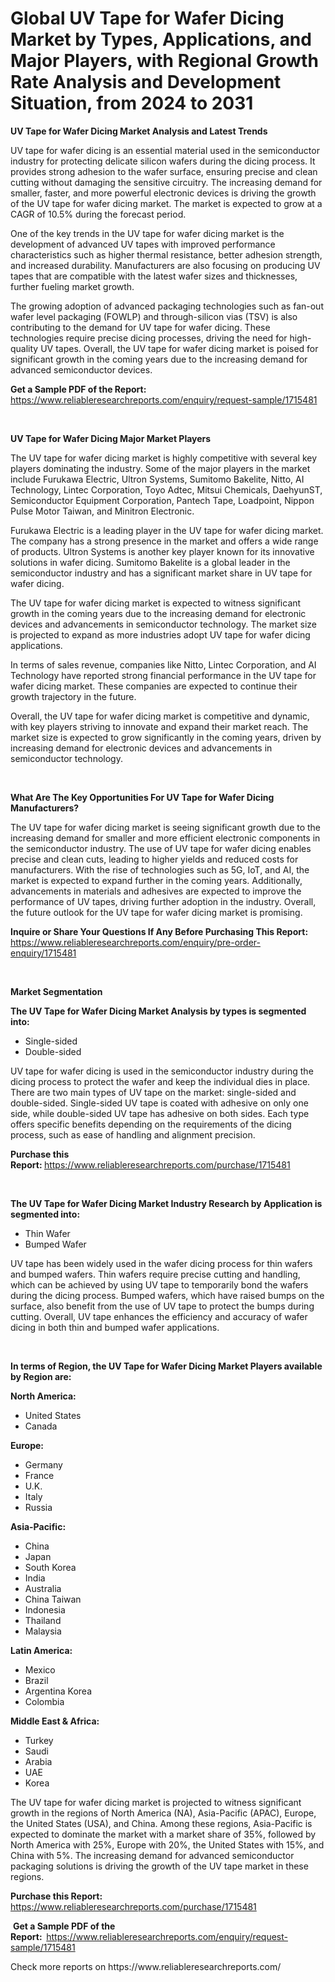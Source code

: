 <p><h1>Global UV Tape for Wafer Dicing Market by Types, Applications, and Major Players, with Regional Growth Rate Analysis and Development Situation, from 2024 to 2031</h1></p><p><strong>UV Tape for Wafer Dicing Market Analysis and Latest Trends</strong></p>
<p><p>UV tape for wafer dicing is an essential material used in the semiconductor industry for protecting delicate silicon wafers during the dicing process. It provides strong adhesion to the wafer surface, ensuring precise and clean cutting without damaging the sensitive circuitry. The increasing demand for smaller, faster, and more powerful electronic devices is driving the growth of the UV tape for wafer dicing market. The market is expected to grow at a CAGR of 10.5% during the forecast period.</p><p>One of the key trends in the UV tape for wafer dicing market is the development of advanced UV tapes with improved performance characteristics such as higher thermal resistance, better adhesion strength, and increased durability. Manufacturers are also focusing on producing UV tapes that are compatible with the latest wafer sizes and thicknesses, further fueling market growth.</p><p>The growing adoption of advanced packaging technologies such as fan-out wafer level packaging (FOWLP) and through-silicon vias (TSV) is also contributing to the demand for UV tape for wafer dicing. These technologies require precise dicing processes, driving the need for high-quality UV tapes. Overall, the UV tape for wafer dicing market is poised for significant growth in the coming years due to the increasing demand for advanced semiconductor devices.</p></p>
<p><strong>Get a Sample PDF of the Report:&nbsp;</strong> <a href="https://www.reliableresearchreports.com/enquiry/request-sample/1715481">https://www.reliableresearchreports.com/enquiry/request-sample/1715481</a></p>
<p>&nbsp;</p>
<p><strong>UV Tape for Wafer Dicing Major Market Players</strong></p>
<p><p>The UV tape for wafer dicing market is highly competitive with several key players dominating the industry. Some of the major players in the market include Furukawa Electric, Ultron Systems, Sumitomo Bakelite, Nitto, AI Technology, Lintec Corporation, Toyo Adtec, Mitsui Chemicals, DaehyunST, Semiconductor Equipment Corporation, Pantech Tape, Loadpoint, Nippon Pulse Motor Taiwan, and Minitron Electronic.</p><p>Furukawa Electric is a leading player in the UV tape for wafer dicing market. The company has a strong presence in the market and offers a wide range of products. Ultron Systems is another key player known for its innovative solutions in wafer dicing. Sumitomo Bakelite is a global leader in the semiconductor industry and has a significant market share in UV tape for wafer dicing.</p><p>The UV tape for wafer dicing market is expected to witness significant growth in the coming years due to the increasing demand for electronic devices and advancements in semiconductor technology. The market size is projected to expand as more industries adopt UV tape for wafer dicing applications.</p><p>In terms of sales revenue, companies like Nitto, Lintec Corporation, and AI Technology have reported strong financial performance in the UV tape for wafer dicing market. These companies are expected to continue their growth trajectory in the future.</p><p>Overall, the UV tape for wafer dicing market is competitive and dynamic, with key players striving to innovate and expand their market reach. The market size is expected to grow significantly in the coming years, driven by increasing demand for electronic devices and advancements in semiconductor technology.</p></p>
<p>&nbsp;</p>
<p><strong>What Are The Key Opportunities For UV Tape for Wafer Dicing Manufacturers?</strong></p>
<p><p>The UV tape for wafer dicing market is seeing significant growth due to the increasing demand for smaller and more efficient electronic components in the semiconductor industry. The use of UV tape for wafer dicing enables precise and clean cuts, leading to higher yields and reduced costs for manufacturers. With the rise of technologies such as 5G, IoT, and AI, the market is expected to expand further in the coming years. Additionally, advancements in materials and adhesives are expected to improve the performance of UV tapes, driving further adoption in the industry. Overall, the future outlook for the UV tape for wafer dicing market is promising.</p></p>
<p><strong>Inquire or Share Your Questions If Any Before Purchasing This Report:</strong> <a href="https://www.reliableresearchreports.com/enquiry/pre-order-enquiry/1715481">https://www.reliableresearchreports.com/enquiry/pre-order-enquiry/1715481</a></p>
<p>&nbsp;</p>
<p><strong>Market Segmentation</strong></p>
<p><strong>The UV Tape for Wafer Dicing Market Analysis by types is segmented into:</strong></p>
<p><ul><li>Single-sided</li><li>Double-sided</li></ul></p>
<p><p>UV tape for wafer dicing is used in the semiconductor industry during the dicing process to protect the wafer and keep the individual dies in place. There are two main types of UV tape on the market: single-sided and double-sided. Single-sided UV tape is coated with adhesive on only one side, while double-sided UV tape has adhesive on both sides. Each type offers specific benefits depending on the requirements of the dicing process, such as ease of handling and alignment precision.</p></p>
<p><strong>Purchase this Report:&nbsp;</strong><a href="https://www.reliableresearchreports.com/purchase/1715481">https://www.reliableresearchreports.com/purchase/1715481</a></p>
<p>&nbsp;</p>
<p><strong>The UV Tape for Wafer Dicing Market Industry Research by Application is segmented into:</strong></p>
<p><ul><li>Thin Wafer</li><li>Bumped Wafer</li></ul></p>
<p><p>UV tape has been widely used in the wafer dicing process for thin wafers and bumped wafers. Thin wafers require precise cutting and handling, which can be achieved by using UV tape to temporarily bond the wafers during the dicing process. Bumped wafers, which have raised bumps on the surface, also benefit from the use of UV tape to protect the bumps during cutting. Overall, UV tape enhances the efficiency and accuracy of wafer dicing in both thin and bumped wafer applications.</p></p>
<p>&nbsp;</p>
<p><strong>In terms of Region, the UV Tape for Wafer Dicing Market Players available by Region are:</strong></p>
<p>
    <p> <strong> North America: </strong>
        <ul>
            <li>United States</li>
            <li>Canada</li>
        </ul>
        </p> 
    <p> <strong> Europe: </strong>
        <ul>
            <li>Germany</li>
            <li>France</li>
            <li>U.K.</li>
            <li>Italy</li>
            <li>Russia</li>
        </ul>
        </p> 
    <p> <strong> Asia-Pacific: </strong>
        <ul>
            <li>China</li>
            <li>Japan</li>
            <li>South Korea</li>
            <li>India</li>
            <li>Australia</li>
            <li>China Taiwan</li>
            <li>Indonesia</li>
            <li>Thailand</li>
            <li>Malaysia</li>
        </ul>
        </p> 
    <p> <strong> Latin America: </strong>
        <ul>
            <li>Mexico</li>
            <li>Brazil</li>
            <li>Argentina Korea</li>
            <li>Colombia</li>
        </ul>
        </p> 
    <p> <strong> Middle East & Africa: </strong>
        <ul>
            <li>Turkey</li>
            <li>Saudi</li>
            <li>Arabia</li>
            <li>UAE</li>
            <li>Korea</li>
        </ul>
    </p>
    </p>
<p><p>The UV tape for wafer dicing market is projected to witness significant growth in the regions of North America (NA), Asia-Pacific (APAC), Europe, the United States (USA), and China. Among these regions, Asia-Pacific is expected to dominate the market with a market share of 35%, followed by North America with 25%, Europe with 20%, the United States with 15%, and China with 5%. The increasing demand for advanced semiconductor packaging solutions is driving the growth of the UV tape market in these regions.</p></p>
<p><strong>Purchase this Report: </strong><a href="https://www.reliableresearchreports.com/purchase/1715481">https://www.reliableresearchreports.com/purchase/1715481</a></p>
<p>&nbsp;<strong>Get a Sample PDF of the Report:&nbsp;&nbsp;</strong><a href="https://www.reliableresearchreports.com/enquiry/request-sample/1715481">https://www.reliableresearchreports.com/enquiry/request-sample/1715481</a></p>
<p><strong></strong></p>
<p>Check more reports on https://www.reliableresearchreports.com/</p>